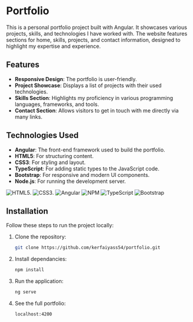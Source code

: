 # Portfolio

This is a personal portfolio project built with Angular. It showcases various projects, skills, and technologies I have worked with. The website features sections for home, skills, projects, and contact information, designed to highlight my expertise and experience.

## Features

- **Responsive Design**: The portfolio is user-friendly.
- **Project Showcase**: Displays a list of projects with their used technologies.
- **Skills Section**: Highlights my proficiency in various programming languages, frameworks, and tools.
- **Contact Section**: Allows visitors to get in touch with me directly via many links.

## Technologies Used

- **Angular**: The front-end framework used to build the portfolio.
- **HTML5**: For structuring content.
- **CSS3**: For styling and layout.
- **TypeScript**: For adding static types to the JavaScript code.
- **Bootstrap**: For responsive and modern UI components.
- **Node.js**: For running the development server.

![HTML5](https://img.shields.io/badge/html5-%23E34F26.svg?style=for-the-badge&logo=html5&logoColor=white). ![CSS3](https://img.shields.io/badge/css3-%231572B6.svg?style=for-the-badge&logo=css3&logoColor=white). ![Angular](https://img.shields.io/badge/angular-%23DD0031.svg?style=for-the-badge&logo=angular&logoColor=white) ![NPM](https://img.shields.io/badge/NPM-%23CB3837.svg?style=for-the-badge&logo=npm&logoColor=white) ![TypeScript](https://img.shields.io/badge/typescript-%23007ACC.svg?style=for-the-badge&logo=typescript&logoColor=white) ![Bootstrap](https://img.shields.io/badge/bootstrap-%238511FA.svg?style=for-the-badge&logo=bootstrap&logoColor=white)


## Installation

Follow these steps to run the project locally:

1. Clone the repository:
   ```bash
   git clone https://github.com/kerfaiyass54/portfolio.git

2. Install dependancies:
   ```bash
   npm install

3. Run the application:
   ```bash
   ng serve

4. See the full portfolio:
   ```bash
   localhost:4200

